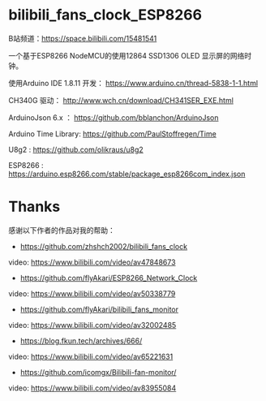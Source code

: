 # bilibili_fans_clock_ESP8266
B站频道：https://space.bilibili.com/15481541

一个基于ESP8266 NodeMCU的使用12864 SSD1306 OLED 显示屏的网络时钟。 

使用Arduino IDE 1.8.11 开发：  https://www.arduino.cn/thread-5838-1-1.html

CH340G 驱动： http://www.wch.cn/download/CH341SER_EXE.html

ArduinoJson 6.x ： https://github.com/bblanchon/ArduinoJson

Arduino Time Library: https://github.com/PaulStoffregen/Time

U8g2 : https://github.com/olikraus/u8g2

ESP8266 : https://arduino.esp8266.com/stable/package_esp8266com_index.json

# Thanks
感谢以下作者的作品对我的帮助：
* https://github.com/zhshch2002/bilibili_fans_clock

video:   https://www.bilibili.com/video/av47848673

* https://github.com/flyAkari/ESP8266_Network_Clock

video:    https://www.bilibili.com/video/av50338779

* https://github.com/flyAkari/bilibili_fans_monitor

video:    https://www.bilibili.com/video/av32002485

* https://blog.fkun.tech/archives/666/

video:    https://www.bilibili.com/video/av65221631

* https://github.com/icomgx/Bilibili-fan-monitor/

video:    https://www.bilibili.com/video/av83955084
